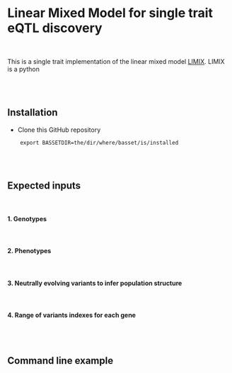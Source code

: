 # Linear Mixed Model for single trait eQTL discovery

<br />

This is a single trait implementation of the linear mixed model [LIMIX](https://www.biorxiv.org/content/10.1101/003905v2). LIMIX is a python 



<br /><br />

## Installation

* Clone this GitHub repository 

<pre><code>    export BASSETDIR=the/dir/where/basset/is/installed
</code></pre>


<br /><br />


## Expected inputs

<br />

#### 1. Genotypes

<br />

#### 2. Phenotypes

<br />

#### 3. Neutrally evolving variants to infer population structure

<br />

#### 4. Range of variants indexes for each gene


<br /><br />

## Command line example

